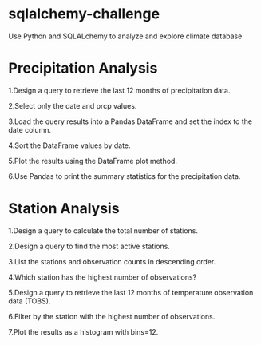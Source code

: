 # sqlalchemy-challenge
Use Python and SQLALchemy to analyze and explore climate database

# Precipitation Analysis

1.Design a query to retrieve the last 12 months of precipitation data.

2.Select only the date and prcp values.

3.Load the query results into a Pandas DataFrame and set the index to the date column.

4.Sort the DataFrame values by date.

5.Plot the results using the DataFrame plot method.

6.Use Pandas to print the summary statistics for the precipitation data.

# Station Analysis

1.Design a query to calculate the total number of stations.

2.Design a query to find the most active stations.

3.List the stations and observation counts in descending order.

4.Which station has the highest number of observations?

5.Design a query to retrieve the last 12 months of temperature observation data (TOBS).

6.Filter by the station with the highest number of observations.

7.Plot the results as a histogram with bins=12.